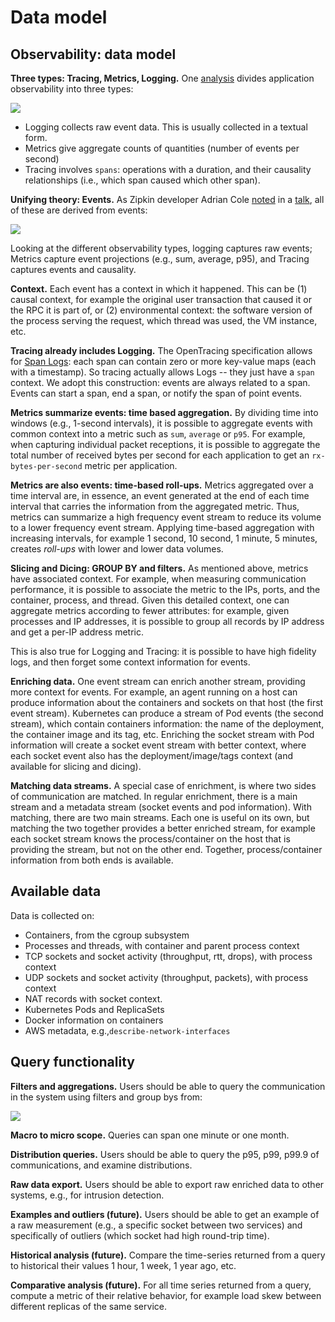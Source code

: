 # Data model

## Observability: data model

**Three types: Tracing, Metrics, Logging.** One [analysis](https://peter.bourgon.org/blog/2017/02/21/metrics-tracing-and-logging.html) divides application observability into three types:

![](./assets/tracing-metrics-logs.png)

* Logging collects raw event data. This is usually collected in a textual form.
* Metrics give aggregate counts of quantities \(number of events per second\)
* Tracing involves `spans`: operations with a duration, and their causality relationships \(i.e., which span caused which other span\).

**Unifying theory: Events.** As Zipkin developer Adrian Cole [noted](https://speakerdeck.com/adriancole/observability-3-ways-logging-metrics-and-tracing?slide=2) in a [talk](https://www.dotconferences.com/2017/04/adrian-cole-observability-3-ways-logging-metrics-tracing), all of these are derived from events:

![](./assets/unifying-theory.png)

Looking at the different observability types, logging captures raw events; Metrics capture event projections \(e.g., sum, average, p95\), and Tracing captures events and causality.

**Context.** Each event has a context in which it happened. This can be \(1\) causal context, for example the original user transaction that caused it or the RPC it is part of, or \(2\) environmental context: the software version of the process serving the request, which thread was used, the VM instance, etc.

**Tracing already includes Logging.** The OpenTracing specification allows for [Span Logs](https://github.com/opentracing/specification/blob/master/specification.md): each span can contain zero or more key-value maps \(each with a timestamp\). So tracing actually allows Logs -- they just have a `span` context. We adopt this construction: events are always related to a span. Events can start a span, end a span, or notify the span of point events.

**Metrics summarize events: time based aggregation.** By dividing time into windows \(e.g., 1-second intervals\), it is possible to aggregate events with common context into a metric such as `sum`, `average` or `p95`. For example, when capturing individual packet receptions, it is possible to aggregate the total number of received bytes per second for each application to get an `rx-bytes-per-second` metric per application.

**Metrics are also events: time-based roll-ups.** Metrics aggregated over a time interval are, in essence, an event generated at the end of each time interval that carries the information from the aggregated metric. Thus, metrics can summarize a high frequency event stream to reduce its volume to a lower frequency event stream. Applying time-based aggregation with increasing intervals, for example 1 second, 10 second, 1 minute, 5 minutes, creates _roll-ups_ with lower and lower data volumes.

**Slicing and Dicing: GROUP BY and filters.** As mentioned above, metrics have associated context. For example, when measuring communication performance, it is possible to associate the metric to the IPs, ports, and the container, process, and thread. Given this detailed context, one can aggregate metrics according to fewer attributes: for example, given processes and IP addresses, it is possible to group all records by IP address and get a per-IP address metric.

This is also true for Logging and Tracing: it is possible to have high fidelity logs, and then forget some context information for events.

**Enriching data.** One event stream can enrich another stream, providing more context for events. For example, an agent running on a host can produce information about the containers and sockets on that host \(the first event stream\). Kubernetes can produce a stream of Pod events \(the second stream\), which contain containers information: the name of the deployment, the container image and its tag, etc. Enriching the socket stream with Pod information will create a socket event stream with better context, where each socket event also has the deployment/image/tags context \(and available for slicing and dicing\).

**Matching data streams.** A special case of enrichment, is where two sides of communication are matched. In regular enrichment, there is a main stream and a metadata stream \(socket events and pod information\). With matching, there are two main streams. Each one is useful on its own, but matching the two together provides a better enriched stream, for example each socket stream knows the process/container on the host that is providing the stream, but not on the other end. Together, process/container information from both ends is available.

## Available data

Data is collected on:

* Containers, from the cgroup subsystem
* Processes and threads, with container and parent process context
* TCP sockets and socket activity \(throughput, rtt, drops\), with process context
* UDP sockets and socket activity \(throughput, packets\), with process context
* NAT records with socket context.
* Kubernetes Pods and ReplicaSets
* Docker information on containers
* AWS metadata, e.g.,`describe-network-interfaces`

## Query functionality

**Filters and aggregations.** Users should be able to query the communication in the system using filters and group bys from:

![](./assets/aggregations.png)

**Macro to micro scope.** Queries can span one minute or one month.

**Distribution queries.** Users should be able to query the p95, p99, p99.9 of communications, and examine distributions.

**Raw data export.** Users should be able to export raw enriched data to other systems, e.g., for intrusion detection.

**Examples and outliers \(future\).** Users should be able to get an example of a raw measurement \(e.g., a specific socket between two services\) and specifically of outliers \(which socket had high round-trip time\).

**Historical analysis \(future\).** Compare the time-series returned from a query to historical their values 1 hour, 1 week, 1 year ago, etc.

**Comparative analysis \(future\).** For all time series returned from a query, compute a metric of their relative behavior, for example load skew between different replicas of the same service.

